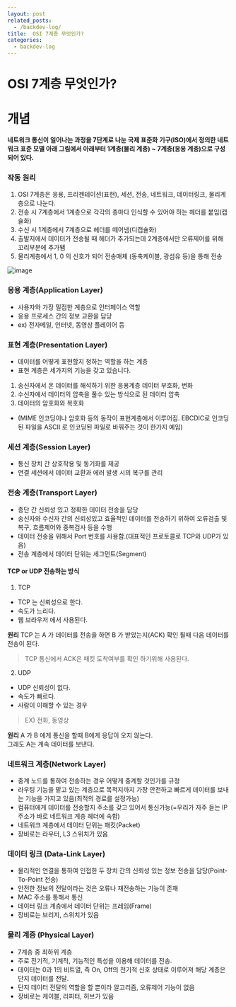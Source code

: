```yaml
---
layout: post
related_posts:
  - /backdev-log/
title:  OSI 7계층 무엇인가?
categories: 
  - backdev-log
---
```

# OSI 7계층 무엇인가?

# 개념 

**네트워크 통신이 일어나는 과정을 7단계로 나눈 국제 표준화 기구(ISO)에서 정의한 네트워크 표준 모델 아래 그림에서 아래부터 1계층(물리 계층) ~ 7계층(응용 계층)으로 구성되어 있다.**

### 작동 원리

1. OSI 7계층은 응용, 프리젠테이션(표현), 세션, 전송, 네트워크, 데이터링크, 물리계층으로 나눈다.
2. 전송 시 7계층에서 1계층으로 각각의 층마다 인식할 수 있어야 하는 헤더를 붙임(캡슐화)
3. 수신 시 1계층에서 7계층으로 헤더를 떼어냄(디캡슐화)
4. 출발지에서 데이터가 전송될 때 헤더가 추가되는데 2계층에서만 오류제어를 위해 꼬리부분에 추가됌
5. 물리계층에서 1, 0 의 신호가 되어 전송매체 (동축케이블, 광섬유 등)을 통해 전송

![image](https://github.com/jjky123kr/jjky123kr/assets/107549149/dd20fce9-8837-49ee-8eb7-bb01b40dc94d)

### 응용 계층(Application Layer)

* 사용자와 가장 밀접한 계층으로 인터페이스 역할
* 응용 프로세스 간의 정보 교환을 담당
* ex) 전자메일, 인터넷, 동영상 플레이어 등

### 표현 계층(Presentation Layer)

* 데이터를 어떻게 표현할지 정하는 역할을 하는 계층
* 표현 계층은 세가지의 기능을 갖고 있습니다.
1. 송신자에서 온 데이터를 해석하기 위한 응용계층 데이터 부호화, 변화
2.  수신자에서 데이터의 압축을 풀수 있는 방식으로 된 데이터 압축
3.  데이터의 암호화와 복호화
* (MIME 인코딩이나 암호화 등의 동작이 표현계층에서 이루어짐. EBCDIC로 인코딩된 파일을 ASCII 로 인코딩된 파일로 바꿔주는 것이 한가지 예임)

### 세션 계층(Session Layer)

* 통신 장치 간 상호작용 및 동기화를 제공
* 연결 세션에서 데이터 교환과 에러 발생 시의 복구를 관리

### 전송 계층(Transport Layer)

* 종단 간 신뢰성 있고 정확한 데이터 전송을 담당
* 송신자와 수신자 간의 신뢰성있고 효율적인 데이터를 전송하기 위하여 오류검출 및 복구, 흐름제어와 중복검사 등을 수행
* 데이터 전송을 위해서 Port 번호를 사용함.(대표적인 프로토콜로 TCP와 UDP가 있음)
* 전송 계층에서 데이터 단위는 세그먼트(Segment)

#### TCP or UDP 전송하는 방식 

1. TCP
* TCP 는 신뢰성으로 한다.
* 속도가 느리다. 
* 웹 브라우저 에서 사용된다. 

**원리**
TCP 는 A 가 데이터를  전송을 하면 B 가 받았는지(ACK) 확인 될때 
다음 데이터를 전송이 된다.   
> TCP 통신에서 ACK은 패킷 도착여부를 확인 하기위해 사용된다.

2. UDP
* UDP 신뢰성이 없다.
* 속도가 빠르다.
* 사람이 이해할 수 있는 경우
> EX) 전화, 동영상 

**원리**
A 가 B 에게 통신을 할때 B에게 응답이 오지 않는다.   
그래도 A는 계속 데이터를 보낸다. 

### 네트워크 계층(Network Layer)

* 중계 노드를 통하여 전송하는 경우 어떻게 중계할 것인가를 규정
* 라우팅 기능을 맡고 있는 계층으로 목적지까지 가장 안전하고 빠르게 데이터를 보내는 기능을 가지고 있음(최적의 경로를 설정가능)
* 컴퓨터에게 데이터를 전송할지 주소를 갖고 있어서 통신가능(=우리가 자주 듣는 IP 주소가 바로 네트워크 계층 헤더에 속함)
* 네트워크 계층에서 데이터 단위는 패킷(Packet)
* 장비로는 라우터, L3 스위치가 있음

### 데이터 링크 (Data-Link Layer)

* 물리적인 연결을 통하여 인접한 두 장치 간의 신뢰성 있는 정보 전송을 담당(Point-To-Point 전송)
* 안전한 정보의 전달이라는 것은 오류나 재전송하는 기능이 존재
* MAC 주소를 통해서 통신
* 데이터 링크 계층에서 데이터 단위는 프레임(Frame)
* 장비로는 브리지, 스위치가 있음


### 물리 계증 (Physical Layer)

* 7계층 중 최하위 계층
* 주로 전기적, 기계적, 기능적인 특성을 이용해 데이터를 전송.
* 데이터는 0과 1의 비트열, 즉 On, Off의 전기적 신호 상태로 이루어져 해당 계층은 단지 데이터를 전달.
* 단지 데이터 전달의 역할을 할 뿐이라 알고리즘, 오류제어 기능이 없음
* 장비로는 케이블, 리피터, 허브가 있음



